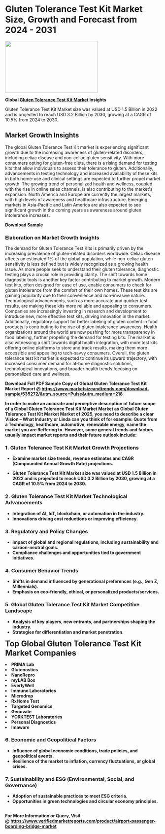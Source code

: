 <H1>Gluten Tolerance Test Kit Market Size, Growth and Forecast from 2024 - 2031</H1><img class="aligncenter size-medium wp-image-584254" src="https://thirdeyenews.in/wp-content/uploads/2024/09/Global-Market-Research-300x168.jpeg" alt="" width="300" height="168" /><p><strong>Global&nbsp;<a href="https://www.marketsizeandtrends.com/download-sample/535272/&amp;utm_source=Pulse&amp;utm_medium=218">Gluten Tolerance Test Kit Market</a> Insights</strong></p><p>Gluten Tolerance Test Kit Market size was valued at USD 1.5 Billion in 2022 and is projected to reach USD 3.2 Billion by 2030, growing at a CAGR of 10.5% from 2024 to 2030.</p><p><h2>Market Growth Insights</h2> The global Gluten Tolerance Test Kit market is experiencing significant growth due to the increasing awareness of gluten-related disorders, including celiac disease and non-celiac gluten sensitivity. With more consumers opting for gluten-free diets, there is a rising demand for testing kits that allow individuals to assess their tolerance to gluten. Additionally, advancements in testing technology and increased availability of these kits in both home-use and clinical settings are expected to further propel market growth. The growing trend of personalized health and wellness, coupled with the rise in online sales channels, is also contributing to the market's expansion. North America and Europe are currently the largest markets, with high levels of awareness and healthcare infrastructure. Emerging markets in Asia-Pacific and Latin America are also expected to see significant growth in the coming years as awareness around gluten intolerance increases. <p><strong>Download Sample</strong></p> <h3>Elaboration on Market Growth Insights</h3> The demand for Gluten Tolerance Test Kits is primarily driven by the increasing prevalence of gluten-related disorders worldwide. Celiac disease affects an estimated 1% of the global population, while non-celiac gluten sensitivity is less defined but is widely recognized as a growing health issue. As more people seek to understand their gluten tolerance, diagnostic testing plays a crucial role in providing clarity. The shift towards home diagnostic tools is another key factor contributing to market growth. Modern test kits, often designed for ease of use, enable consumers to check for gluten intolerance from the comfort of their own homes. These test kits are gaining popularity due to their convenience and non-invasive nature. Technological advancements, such as more accurate and quicker test results, are making these kits more reliable and appealing to consumers. Companies are increasingly investing in research and development to introduce new, more effective test kits, driving innovation in the market. Additionally, regulatory support for better labeling of gluten content in food products is contributing to the rise of gluten intolerance awareness. Health organizations around the world are now pushing for more transparency in food labeling, further propelling the demand for testing kits. The market is also witnessing a shift towards digital health integration, with more test kits offering online platforms to store and track results, making them more accessible and appealing to tech-savvy consumers. Overall, the gluten tolerance test kit market is expected to continue its upward trajectory, with increased consumer demand for at-home diagnostic solutions, technological innovations, and broader health trends focusing on personalized care and wellness. <p><strong></p><p><span class=""><strong>Download Full PDF Sample Copy of Global Gluten Tolerance Test Kit Market Report</strong> @ <a href="https://www.marketsizeandtrends.com/download-sample/535272/&amp;utm_source=Pulse&amp;utm_medium=218" target="_blank">https://www.marketsizeandtrends.com/download-sample/535272/&amp;utm_source=Pulse&amp;utm_medium=218</a></span></p><p>In order to make an accurate and perceptive description of future scope of a Global&nbsp;Gluten Tolerance Test Kit Market Market as Global&nbsp;Gluten Tolerance Test Kit Market Market of 2025, you need to describe a clear Vision &ndash; What Industry or Linda can you think of for example: Quote from a Technology, healthcare, automotive, renewable energy, name the market you are Reffering to. However, some general trends and factors usually impact market reports and their future outlook include:</p><h3>1.&nbsp;<strong>Gluten Tolerance Test Kit Market Growth Projections</strong></h3><ul><li>Examine market size trends, revenue estimates and CAGR (Compounded Annual Growth Rate) projections.</li><li><p>Gluten Tolerance Test Kit Market size was valued at USD 1.5 Billion in 2022 and is projected to reach USD 3.2 Billion by 2030, growing at a CAGR of 10.5% from 2024 to 2030.</p></li></ul><h3>2.&nbsp;<strong>Gluten Tolerance Test Kit Market Technological Advancements</strong></h3><ul><li>Integration of AI, IoT, blockchain, or automation in the industry.</li><li>Innovations driving cost reductions or improving efficiency.</li></ul><h3>3.&nbsp;<strong>Regulatory and Policy Changes</strong></h3><ul><li>Impact of global and regional regulations, including sustainability and carbon-neutral goals.</li><li>Compliance challenges and opportunities tied to government initiatives.</li></ul><h3>4.&nbsp;<strong>Consumer Behavior Trends</strong></h3><ul><li>Shifts in demand influenced by generational preferences (e.g., Gen Z, Millennials).</li><li>Emphasis on eco-friendly, ethical, or personalized products/services.</li></ul><h3>5.&nbsp;<strong>Global Gluten Tolerance Test Kit Market Competitive Landscape</strong></h3><ul><li>Analysis of key players, new entrants, and partnerships shaping the industry.</li><li>Strategies for differentiation and market penetration.</li></ul><p data-pm-slice="1 1 []"><span style="color: inherit; font-family: inherit; font-size: 25px;">Top Global Gluten Tolerance Test Kit Market Companies</span></p><div class="" data-test-id=""><p><li>PRIMA Lab</li><li> Glutenostics</li><li> NanoRepro</li><li> myLAB Box</li><li> EverlyWell</li><li> Immuno Laboratories</li><li> Microdrop</li><li> RxHome Test</li><li> Targeted Genomics</li><li> Genovate</li><li> YORKTEST Laboratories</li><li> Personal Diagnostics</li><li> Imaware</li></p></div><h3>6.&nbsp;<strong>Economic and Geopolitical Factors</strong></h3><ul><li>Influence of global economic conditions, trade policies, and geopolitical events.</li><li>Resilience of the market to inflation, currency fluctuations, or global crises.</li></ul><h3>7.&nbsp;<strong>Sustainability and ESG (Environmental, Social, and Governance)</strong></h3><ul><li>Adoption of sustainable practices to meet ESG criteria.</li><li>Opportunities in green technologies and circular economy principles.</li></ul><h2><strong style="font-size: 14px;">For More Information or Query, Visit @&nbsp;</strong><a style="background-color: #ffffff; font-size: 14px;" href="https://www.marketsizeandtrends.com/report/gluten-tolerance-test-kit-market/" target="_blank">https://www.verifiedmarketreports.com/product/airport-passenger-boarding-bridge-market</a></h2>

